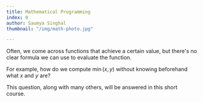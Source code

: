 ```yaml
---
title: Mathematical Programming
index: 0
author: Saumya Singhal
thumbnail: "/img/math-photo.jpg"

---
```


Often, we come across functions that achieve a certain value, but there's no clear formula we can use to evaluate the function.

For example, how do we compute  $\min(x,y)$  without knowing beforehand what  $x$  and  $y$  are?

This question, along with many others, will be answered in this short course.
<!--stackedit_data:
eyJoaXN0b3J5IjpbLTEzOTk0Njc5Ml19
-->